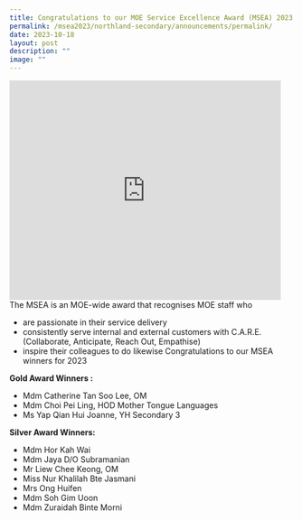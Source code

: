 ```yaml
---
title: Congratulations to our MOE Service Excellence Award (MSEA) 2023 Winners!
permalink: /msea2023/northland-secondary/announcements/permalink/
date: 2023-10-18
layout: post
description: ""
image: ""
---
```

<iframe src="https://docs.google.com/presentation/d/e/2PACX-1vRYJEcStuYPal8Lq7tmXfFZGwv4L9GrXe11FYJPi2qIrzEp2gyXJyFYCjsko9oz9w/embed?start=false&amp;loop=false&amp;delayms=3000" frameborder="0" width="480" height="389" allowfullscreen="true"></iframe>
The MSEA is an MOE-wide award that recognises MOE staff who

*   are passionate in their service delivery
*   consistently serve internal and external customers with C.A.R.E. (Collaborate, Anticipate, Reach Out, Empathise)
*   inspire their colleagues to do likewise Congratulations to our MSEA winners for 2023

**Gold Award Winners :**
*   Mdm Catherine Tan Soo Lee, OM
*   Mdm Choi Pei Ling, HOD Mother Tongue Languages
*   Ms Yap Qian Hui Joanne, YH Secondary 3

**Silver Award Winners:**
*   Mdm Hor Kah Wai
*   Mdm Jaya D/O Subramanian
*   Mr Liew Chee Keong, OM
*   Miss Nur Khalilah Bte Jasmani
*   Mrs Ong Huifen
*   Mdm Soh Gim Uoon
*   Mdm Zuraidah Binte Morni